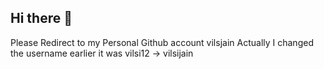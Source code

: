 ## Hi there 👋

Please Redirect to my Personal Github account vilsjain 
Actually I changed the username earlier it was vilsi12 -> vilsijain
